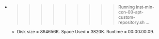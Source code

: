 * >>>>>>>>> Running inst-min-con-00-apt-custom-repository.sh ...
  * Disk size = 894656K. Space Used = 3820K. Runtime = 00:00:00:09.
